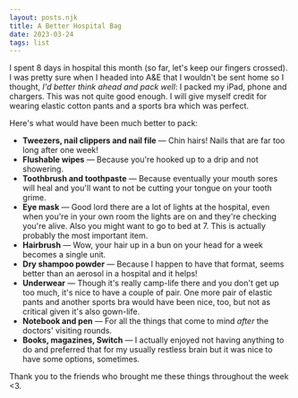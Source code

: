 ```yaml
---
layout: posts.njk
title: A Better Hospital Bag
date: 2023-03-24
tags: list
---
```


I spent 8 days in hospital this month (so far, let's keep our fingers crossed). I was pretty sure when I headed into A&E that I wouldn't be sent home so I thought, _I'd better think ahead and pack well_: I packed my iPad, phone and chargers. This was not quite good enough. I will give myself credit for wearing elastic cotton pants and a sports bra which was perfect.

Here's what would have been much better to pack:

- **Tweezers, nail clippers and nail file** — Chin hairs! Nails that are far too long after one week!
- **Flushable wipes** — Because you're hooked up to a drip and not showering.
- **Toothbrush and toothpaste** — Because eventually your mouth sores will heal and you'll want to not be cutting your tongue on your tooth grime.
- **Eye mask** — Good lord there are a lot of lights at the hospital, even when you're in your own room the lights are on and they're checking you're alive. Also you might want to go to bed at 7. This is actually probably the most important item.
- **Hairbrush** — Wow, your hair up in a bun on your head for a week becomes a single unit.
- **Dry shampoo powder** — Because I happen to have that format, seems better than an aerosol in a hospital and it helps!
- **Underwear** — Though it's really camp-life there and you don't get up too much, it's nice to have a couple of pair. One more pair of elastic pants and another sports bra would have been nice, too, but not as critical given it's also gown-life.
- **Notebook and pen** — For all the things that come to mind _after_ the doctors' visiting rounds.
- **Books, magazines, Switch** — I actually enjoyed not having anything to do and preferred that for my usually restless brain but it was nice to have some options, sometimes.


Thank you to the friends who brought me these things throughout the week <3.
